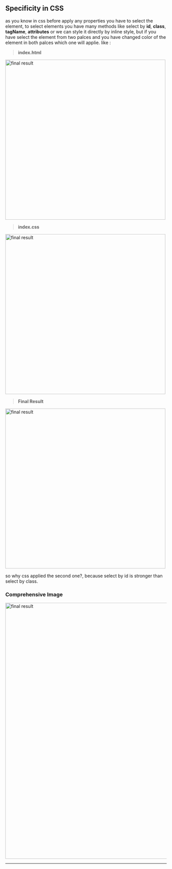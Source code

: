 
## Specificity in CSS

as you know in css before apply any properties you have to select the element, to select elements you have many methods like select by **id**, **class**, **tagName**, **attributes** or we can style it directly by inline style, but if you have select the element from two palces and you have changed color of the element in both palces which one will applie.
like :

> **index.html**
<img src="https://i.imgur.com/0G0bfyj.png" alt="final result" width="500" />

> **index.css**
<img src="https://i.imgur.com/kUjtBA6.png" alt="final result" width="500" />

> **Final Result**
<img src="https://i.imgur.com/EdeP2jN.png" alt="final result" width="500" />

so why css applied the second one?, because select by id is stronger than select by class.

### Comprehensive Image
<img src="https://cms-assets.tutsplus.com/uploads/users/30/posts/34141/image/spec-01.svg" alt="final result" width="800" />

---
